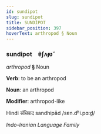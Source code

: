 ```yaml
---
id: sundipot
slug: sundipot
title: SUNDİPOT
sidebar_position: 397
hoverText: arthropod § Noun
---
```


### sundipot&emsp;<span kind="abugida">ɐ̃ʃʌɟʋ̆</span>

*arthropod* **§** Noun

**Verb**: to be an arthropod

**Noun**: an arthropod

**Modifier**: arthropod-like

Hindi संधिपाद sandhipād /sɐn.dʱi.pɑːd̪/

*Indo-Iranian Language Family*